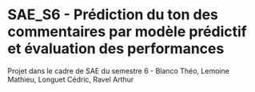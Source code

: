 # SAE_S6 - Prédiction du ton des commentaires par modèle prédictif et évaluation des performances
Projet dans le cadre de SAE du semestre 6 - Blanco Théo, Lemoine Mathieu, Longuet Cédric, Ravel Arthur
